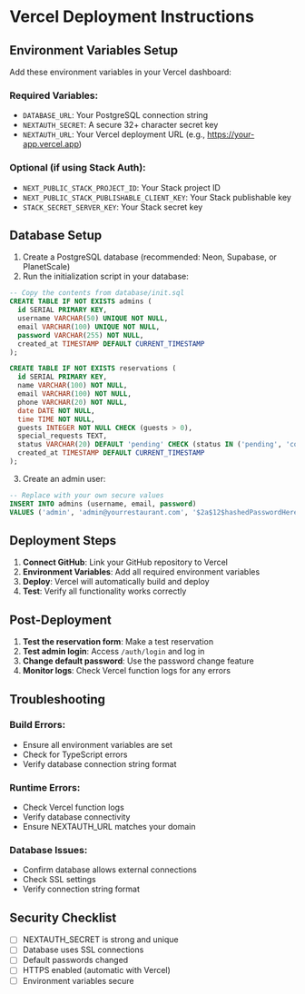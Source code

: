 # Vercel Deployment Instructions

## Environment Variables Setup

Add these environment variables in your Vercel dashboard:

### Required Variables:
- `DATABASE_URL`: Your PostgreSQL connection string
- `NEXTAUTH_SECRET`: A secure 32+ character secret key
- `NEXTAUTH_URL`: Your Vercel deployment URL (e.g., https://your-app.vercel.app)

### Optional (if using Stack Auth):
- `NEXT_PUBLIC_STACK_PROJECT_ID`: Your Stack project ID
- `NEXT_PUBLIC_STACK_PUBLISHABLE_CLIENT_KEY`: Your Stack publishable key
- `STACK_SECRET_SERVER_KEY`: Your Stack secret key

## Database Setup

1. Create a PostgreSQL database (recommended: Neon, Supabase, or PlanetScale)
2. Run the initialization script in your database:

```sql
-- Copy the contents from database/init.sql
CREATE TABLE IF NOT EXISTS admins (
  id SERIAL PRIMARY KEY,
  username VARCHAR(50) UNIQUE NOT NULL,
  email VARCHAR(100) UNIQUE NOT NULL,
  password VARCHAR(255) NOT NULL,
  created_at TIMESTAMP DEFAULT CURRENT_TIMESTAMP
);

CREATE TABLE IF NOT EXISTS reservations (
  id SERIAL PRIMARY KEY,
  name VARCHAR(100) NOT NULL,
  email VARCHAR(100) NOT NULL,
  phone VARCHAR(20) NOT NULL,
  date DATE NOT NULL,
  time TIME NOT NULL,
  guests INTEGER NOT NULL CHECK (guests > 0),
  special_requests TEXT,
  status VARCHAR(20) DEFAULT 'pending' CHECK (status IN ('pending', 'confirmed', 'cancelled')),
  created_at TIMESTAMP DEFAULT CURRENT_TIMESTAMP
);
```

3. Create an admin user:

```sql
-- Replace with your own secure values
INSERT INTO admins (username, email, password) 
VALUES ('admin', 'admin@yourrestaurant.com', '$2a$12$hashedPasswordHere');
```

## Deployment Steps

1. **Connect GitHub**: Link your GitHub repository to Vercel
2. **Environment Variables**: Add all required environment variables
3. **Deploy**: Vercel will automatically build and deploy
4. **Test**: Verify all functionality works correctly

## Post-Deployment

1. **Test the reservation form**: Make a test reservation
2. **Test admin login**: Access `/auth/login` and log in
3. **Change default password**: Use the password change feature
4. **Monitor logs**: Check Vercel function logs for any errors

## Troubleshooting

### Build Errors:
- Ensure all environment variables are set
- Check for TypeScript errors
- Verify database connection string format

### Runtime Errors:
- Check Vercel function logs
- Verify database connectivity
- Ensure NEXTAUTH_URL matches your domain

### Database Issues:
- Confirm database allows external connections
- Check SSL settings
- Verify connection string format

## Security Checklist

- [ ] NEXTAUTH_SECRET is strong and unique
- [ ] Database uses SSL connections
- [ ] Default passwords changed
- [ ] HTTPS enabled (automatic with Vercel)
- [ ] Environment variables secure
